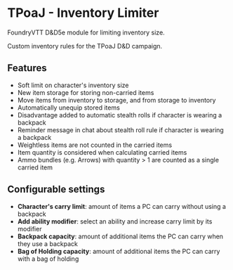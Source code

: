 # TPoaJ - Inventory Limiter
FoundryVTT D&amp;D5e module for limiting inventory size.

Custom inventory rules for the TPoaJ D&D campaign.

## Features
- Soft limit on character's inventory size
- New item storage for storing non-carried items
- Move items from inventory to storage, and from storage to inventory
- Automatically unequip stored items
- Disadvantage added to automatic stealth rolls if character is wearing a backpack
- Reminder message in chat about stealth roll rule if character is wearing a backpack
- Weightless items are not counted in the carried items
- Item quantity is considered when calculating carried items
- Ammo bundles (e.g. Arrows) with quantity > 1 are counted as a single carried item

## Configurable settings
- **Character's carry limit**: amount of items a PC can carry without using a backpack
- **Add ability modifier**: select an ability and increase carry limit by its modifier
- **Backpack capacity**: amount of additional items the PC can carry when they use a backpack
- **Bag of Holding capacity**: amount of additional items the PC can carry with a bag of holding
